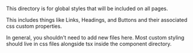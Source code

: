 This directory is for global styles that will be included on all pages.

This includes things like Links, Headings, and Buttons and their associated css custom properties.

In general, you shouldn't need to add new files here. Most custom styling should live in css files alongside tsx inside the component directory.
